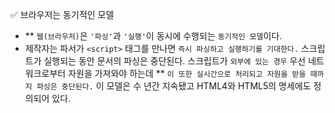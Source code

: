 ✅ 브라우저는 동기적인 모델

* ** `웹(브라우저)`은 `'파싱'`과 `'실행'`이 동시에 수행되는 `동기적인 모델`이다.
* 제작자는 파서가 `<script>` 태그를 만나면 `즉시 파싱하고 실행하기를 기대한다.` 스크립트가 실행되는 동안 문서의 파싱은 중단된다. 스크립트가 `외부에 있는 경우` 우선 네트워크로부터 자원을 가져와야 하는데 ** `이 또한 실시간으로 처리되고 자원을 받을 때까지 파싱은 중단된다.` 이 모델은 수 년간 지속됐고 HTML4와 HTML5의 명세에도 정의되어 있다.